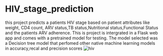 # HIV_stage_prediction
this project predicts a patients HIV stage based on patient attributes like weight, CD4 count, ARV status,TB status,Nutritional status,Functional Status and the patients ARV adherence.
This is project is intergrated in a Flask web app and comes with a pretrained model for testing.
The model selected was a Decision tree model that perfomed other native machine learning models in accuracy,recal and precision scores
![hiv](https://user-images.githubusercontent.com/84856439/152109502-0e515be8-cc60-4d76-9837-5f179c70d4a3.png)
